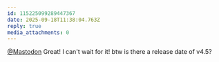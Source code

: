```yaml
---
id: 115225099289447367
date: 2025-09-18T11:38:04.763Z
reply: true
media_attachments: 0
---
```


<p><span class="h-card" translate="no"><a href="https://mastodon.social/@Mastodon" class="u-url mention" rel="nofollow noopener" target="_blank">@<span>Mastodon</span></a></span> Great! I can't wait for it! btw is there a release date of v4.5?</p>
